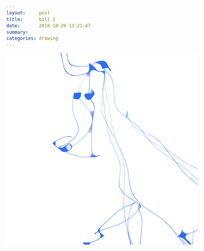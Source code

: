 ```yaml
---
layout:     post
title:      bull 1
date:       2018-10-29 13:21:47
summary:    
categories: drawing
---
```

![bull 1](/images/diary/bull-1.png ".")
